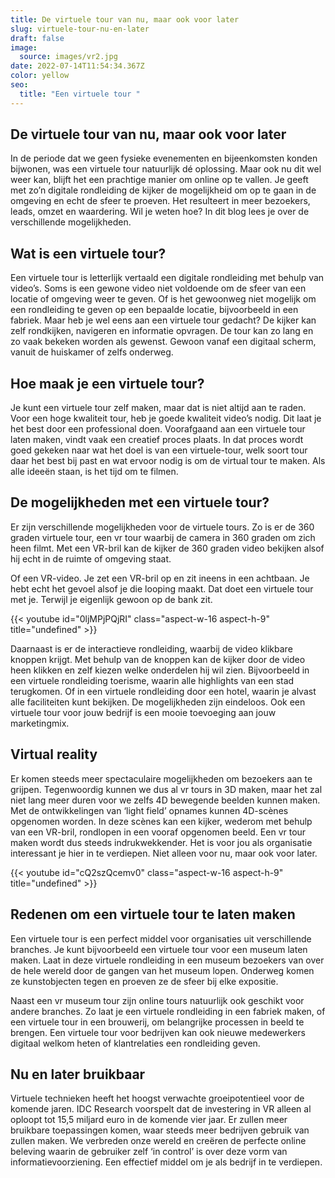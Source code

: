 ```yaml
---
title: De virtuele tour van nu, maar ook voor later
slug: virtuele-tour-nu-en-later
draft: false
image:
  source: images/vr2.jpg
date: 2022-07-14T11:54:34.367Z
color: yellow
seo:
  title: "Een virtuele tour "
---
```

## De virtuele tour van nu, maar ook voor later

In de periode dat we geen fysieke evenementen en bijeenkomsten konden bijwonen, was een virtuele tour natuurlijk dé oplossing. Maar ook nu dit wel weer kan, blijft het een prachtige manier om online op te vallen. Je geeft met zo’n digitale rondleiding de kijker de mogelijkheid om op te gaan in de omgeving en echt de sfeer te proeven. Het resulteert in meer bezoekers, leads, omzet en waardering. Wil je weten hoe? In dit blog lees je over de verschillende mogelijkheden. 

## Wat is een virtuele tour?

Een virtuele tour is letterlijk vertaald een digitale rondleiding met behulp van video’s. Soms is een gewone video niet voldoende om de sfeer van een locatie of omgeving weer te geven. Of is het gewoonweg niet mogelijk om een rondleiding te geven op een bepaalde locatie, bijvoorbeeld in een fabriek. Maar heb je wel eens aan een virtuele tour gedacht? De kijker kan zelf rondkijken, navigeren en informatie opvragen. De tour kan zo lang en zo vaak bekeken worden als gewenst. Gewoon vanaf een digitaal scherm, vanuit de huiskamer of zelfs onderweg.

## Hoe maak je een virtuele tour?

Je kunt een virtuele tour zelf maken, maar dat is niet altijd aan te raden. Voor een hoge kwaliteit tour, heb je goede kwaliteit video’s nodig. Dit laat je het best door een professional doen. Voorafgaand aan een virtuele tour laten maken, vindt vaak een creatief proces plaats. In dat proces wordt goed gekeken naar wat het doel is van een virtuele-tour, welk soort tour daar het best bij past en wat ervoor nodig is om de virtual tour te maken. Als alle ideeën staan, is het tijd om te filmen.

## De mogelijkheden met een virtuele tour?

Er zijn verschillende mogelijkheden voor de virtuele tours. Zo is er de 360 graden virtuele tour, een vr tour waarbij de camera in 360 graden om zich heen filmt. Met een VR-bril kan de kijker de 360 graden video bekijken alsof hij echt in de ruimte of omgeving staat. 

Of een VR-video. Je zet een VR-bril op en zit ineens in een achtbaan. Je hebt echt het gevoel alsof je die looping maakt. Dat doet een virtuele tour met je. Terwijl je eigenlijk gewoon op de bank zit. 

{{< youtube id="0ljMPjPQjRI" class="aspect-w-16 aspect-h-9" title="undefined" >}}

Daarnaast is er de interactieve rondleiding, waarbij de video klikbare knoppen krijgt. Met behulp van de knoppen kan de kijker door de video heen klikken en zelf kiezen welke onderdelen hij wil zien. Bijvoorbeeld in een virtuele rondleiding toerisme, waarin alle highlights van een stad terugkomen. Of in een virtuele rondleiding door een hotel, waarin je alvast alle faciliteiten kunt bekijken. De mogelijkheden zijn eindeloos. Ook een virtuele tour voor jouw bedrijf  is een mooie toevoeging aan jouw marketingmix.

## Virtual reality

Er komen steeds meer spectaculaire mogelijkheden om bezoekers aan te grijpen. Tegenwoordig kunnen we dus al vr tours in 3D maken, maar het zal niet lang meer duren voor we zelfs 4D bewegende beelden kunnen maken. Met de ontwikkelingen van ‘light field’ opnames kunnen 4D-scènes opgenomen worden. In deze scènes kan een kijker, wederom met behulp van een VR-bril, rondlopen in een vooraf opgenomen beeld. Een vr tour maken wordt dus steeds indrukwekkender. Het is voor jou als organisatie interessant je hier in te verdiepen. Niet alleen voor nu, maar ook voor later.

{{< youtube id="cQ2szQcemv0" class="aspect-w-16 aspect-h-9" title="undefined" >}}

## Redenen om een virtuele tour te laten maken

Een virtuele tour is een perfect middel voor organisaties uit verschillende branches. Je kunt bijvoorbeeld een virtuele tour voor een museum laten maken. Laat in deze virtuele rondleiding in een museum bezoekers van over de hele wereld door de gangen van het museum lopen. Onderweg komen ze kunstobjecten tegen en proeven ze de sfeer bij elke expositie.

Naast een vr museum tour zijn online tours natuurlijk ook geschikt voor andere branches. Zo laat je een virtuele rondleiding in een fabriek maken, of een virtuele tour in een brouwerij, om belangrijke processen in beeld te brengen. Een virtuele tour voor bedrijven kan ook nieuwe medewerkers digitaal welkom heten of klantrelaties een rondleiding geven.

## Nu en later bruikbaar

Virtuele technieken heeft het hoogst verwachte groeipotentieel voor de komende jaren. IDC Research voorspelt dat de investering in VR alleen al oploopt tot 15,5 miljard euro in de komende vier jaar. Er zullen meer bruikbare toepassingen komen, waar steeds meer bedrijven gebruik van zullen maken. We verbreden onze wereld en creëren de perfecte online beleving waarin de gebruiker zelf ‘in control’ is over deze vorm van informatievoorziening. Een effectief middel om je als bedrijf in te verdiepen.